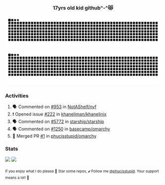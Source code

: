 <h3 align="center">17yrs old kid github^-^😻</h3>

![GitHub Contribution Grid Snake (Dark)](https://raw.githubusercontent.com/phucisstupid/phucisstupid/output/catppuccin-mocha.svg#gh-dark-mode-only)
![GitHub Contribution Grid Snake (Light)](https://raw.githubusercontent.com/phucisstupid/phucisstupid/output/github-contribution-grid-snake.svg#gh-light-mode-only)

### Activities

<!--START_SECTION:activity-->
1. 🗣 Commented on [#953](https://github.com/NotAShelf/nvf/issues/953#issuecomment-3239171286) in [NotAShelf/nvf](https://github.com/NotAShelf/nvf)
2. ❗ Opened issue [#222](https://github.com/khaneliman/khanelinix/issues/222) in [khaneliman/khanelinix](https://github.com/khaneliman/khanelinix)
3. 🗣 Commented on [#5772](https://github.com/starship/starship/pull/5772#issuecomment-3238962528) in [starship/starship](https://github.com/starship/starship)
4. 🗣 Commented on [#1250](https://github.com/basecamp/omarchy/pull/1250#issuecomment-3238950771) in [basecamp/omarchy](https://github.com/basecamp/omarchy)
5. 🎉 Merged PR [#1](https://github.com/phucisstupid/omarchy/pull/1) in [phucisstupid/omarchy](https://github.com/phucisstupid/omarchy)
<!--END_SECTION:activity-->

### Stats

<div>
  <img width=400 src="https://github-readme-stats.vercel.app/api?username=phucisstupid&show_icons=true&theme=catppuccin_mocha"/>
  <img width=400 src="https://github-readme-stats.vercel.app/api/top-langs?username=phucisstupid&layout=compact&theme=catppuccin_mocha&card_width=395"/>
</div>

<sub>If you enjoy what I do please 🌟 Star some repos, 💕 Follow me [@phucisstupid](https://github.com/phucisstupid). Your support means a lot! 🥰
